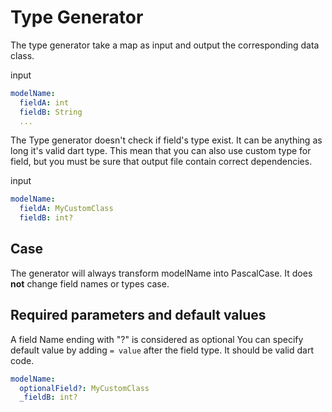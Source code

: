 # Type Generator

The type generator take a map as input and output the corresponding data class.

input
```yaml
modelName:
  fieldA: int
  fieldB: String
  ...
```

The Type generator doesn't check if field's type exist. It can be anything as long it's valid dart type. This mean that you can also use custom type for field, but you must be sure that  output file contain correct dependencies.

input
```yaml
modelName:
  fieldA: MyCustomClass
  fieldB: int?
```

## Case
The generator will always transform modelName into PascalCase. It does **not** change field names or types case.

## Required parameters and default values
A field Name ending with "?" is considered as optional
You can specify default value by adding `= value` after the field type. It should be valid dart code.
```yaml
modelName:
  optionalField?: MyCustomClass
  _fieldB: int?
```
